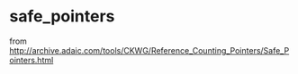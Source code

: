 # safe_pointers
from http://archive.adaic.com/tools/CKWG/Reference_Counting_Pointers/Safe_Pointers.html
